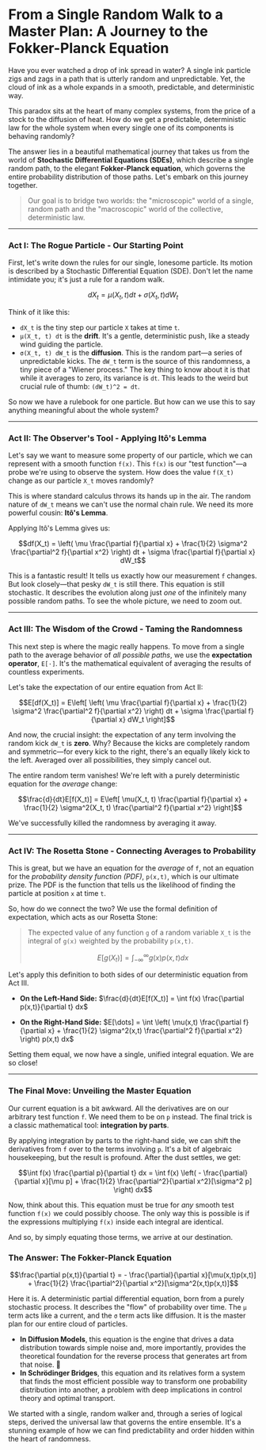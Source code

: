 # From a Single Random Walk to a Master Plan: A Journey to the Fokker-Planck Equation

Have you ever watched a drop of ink spread in water? A single ink particle zigs and zags in a path that is utterly random and unpredictable. Yet, the cloud of ink as a whole expands in a smooth, predictable, and deterministic way.

This paradox sits at the heart of many complex systems, from the price of a stock to the diffusion of heat. How do we get a predictable, deterministic law for the whole system when every single one of its components is behaving randomly?

The answer lies in a beautiful mathematical journey that takes us from the world of **Stochastic Differential Equations (SDEs)**, which describe a single random path, to the elegant **Fokker-Planck equation**, which governs the entire probability distribution of those paths. Let's embark on this journey together.

> Our goal is to bridge two worlds: the "microscopic" world of a single, random path and the "macroscopic" world of the collective, deterministic law.

***

### Act I: The Rogue Particle - Our Starting Point

First, let's write down the rules for our single, lonesome particle. Its motion is described by a Stochastic Differential Equation (SDE). Don't let the name intimidate you; it's just a rule for a random walk.

$$dX_t = \mu(X_t, t) dt + \sigma(X_t, t) dW_t$$

Think of it like this:
*   `dX_t` is the tiny step our particle `X` takes at time `t`.
*   `μ(X_t, t) dt` is the **drift**. It's a gentle, deterministic push, like a steady wind guiding the particle.
*   `σ(X_t, t) dW_t` is the **diffusion**. This is the random part—a series of unpredictable kicks. The `dW_t` term is the source of this randomness, a tiny piece of a "Wiener process." The key thing to know about it is that while it averages to zero, its variance is `dt`. This leads to the weird but crucial rule of thumb: `(dW_t)^2 = dt`.

So now we have a rulebook for one particle. But how can we use this to say anything meaningful about the whole system?

***

### Act II: The Observer's Tool - Applying Itô's Lemma

Let's say we want to measure some property of our particle, which we can represent with a smooth function `f(x)`. This `f(x)` is our "test function"—a probe we're using to observe the system. How does the value `f(X_t)` change as our particle `X_t` moves randomly?

This is where standard calculus throws its hands up in the air. The random nature of `dW_t` means we can't use the normal chain rule. We need its more powerful cousin: **Itô's Lemma**.

Applying Itô's Lemma gives us:

$$df(X_t) = \left( \mu \frac{\partial f}{\partial x} + \frac{1}{2} \sigma^2 \frac{\partial^2 f}{\partial x^2} \right) dt + \sigma \frac{\partial f}{\partial x} dW_t$$

This is a fantastic result! It tells us exactly how our measurement `f` changes. But look closely—that pesky `dW_t` is still there. This equation is still stochastic. It describes the evolution along just *one* of the infinitely many possible random paths. To see the whole picture, we need to zoom out.

***

### Act III: The Wisdom of the Crowd - Taming the Randomness

This next step is where the magic really happens. To move from a single path to the average behavior of *all possible paths*, we use the **expectation operator**, `E[·]`. It's the mathematical equivalent of averaging the results of countless experiments.

Let's take the expectation of our entire equation from Act II:

$$E[df(X_t)] = E\left[ \left( \mu \frac{\partial f}{\partial x} + \frac{1}{2} \sigma^2 \frac{\partial^2 f}{\partial x^2} \right) dt + \sigma \frac{\partial f}{\partial x} dW_t \right]$$

And now, the crucial insight: the expectation of any term involving the random kick `dW_t` is **zero**. Why? Because the kicks are completely random and symmetric—for every kick to the right, there's an equally likely kick to the left. Averaged over all possibilities, they simply cancel out.

The entire random term vanishes! We're left with a purely deterministic equation for the *average* change:

$$\frac{d}{dt}E[f(X_t)] = E\left[ \mu(X_t, t) \frac{\partial f}{\partial x} + \frac{1}{2} \sigma^2(X_t, t) \frac{\partial^2 f}{\partial x^2} \right]$$

We've successfully killed the randomness by averaging it away.

***

### Act IV: The Rosetta Stone - Connecting Averages to Probability

This is great, but we have an equation for the *average* of `f`, not an equation for the *probability density function (PDF)*, `p(x,t)`, which is our ultimate prize. The PDF is the function that tells us the likelihood of finding the particle at position `x` at time `t`.

So, how do we connect the two? We use the formal definition of expectation, which acts as our Rosetta Stone:

> The expected value of any function `g` of a random variable `X_t` is the integral of `g(x)` weighted by the probability `p(x,t)`.
>
> $$E[g(X_t)] = \int_{-\infty}^{\infty} g(x) p(x,t) dx$$

Let's apply this definition to both sides of our deterministic equation from Act III.

*   **On the Left-Hand Side:**
    $\frac{d}{dt}E[f(X_t)] = \int f(x) \frac{\partial p(x,t)}{\partial t} dx$

*   **On the Right-Hand Side:**
    $E[\dots] = \int \left( \mu(x,t) \frac{\partial f}{\partial x} + \frac{1}{2} \sigma^2(x,t) \frac{\partial^2 f}{\partial x^2} \right) p(x,t) dx$

Setting them equal, we now have a single, unified integral equation. We are so close!

***

### The Final Move: Unveiling the Master Equation

Our current equation is a bit awkward. All the derivatives are on our arbitrary test function `f`. We need them to be on `p` instead. The final trick is a classic mathematical tool: **integration by parts**.

By applying integration by parts to the right-hand side, we can shift the derivatives from `f` over to the terms involving `p`. It's a bit of algebraic housekeeping, but the result is profound. After the dust settles, we get:

$$\int f(x) \frac{\partial p}{\partial t} dx = \int f(x) \left( - \frac{\partial}{\partial x}[\mu p] + \frac{1}{2} \frac{\partial^2}{\partial x^2}[\sigma^2 p] \right) dx$$

Now, think about this. This equation must be true for *any* smooth test function `f(x)` we could possibly choose. The only way this is possible is if the expressions multiplying `f(x)` inside each integral are identical.

And so, by simply equating those terms, we arrive at our destination.

### The Answer: The Fokker-Planck Equation

$$\frac{\partial p(x,t)}{\partial t} = - \frac{\partial}{\partial x}[\mu(x,t)p(x,t)] + \frac{1}{2} \frac{\partial^2}{\partial x^2}[\sigma^2(x,t)p(x,t)]$$

Here it is. A deterministic partial differential equation, born from a purely stochastic process. It describes the "flow" of probability over time. The `μ` term acts like a current, and the `σ` term acts like diffusion. It is the master plan for our entire cloud of particles.

*   **In Diffusion Models**, this equation is the engine that drives a data distribution towards simple noise and, more importantly, provides the theoretical foundation for the reverse process that generates art from that noise. 🎨
*   **In Schrödinger Bridges**, this equation and its relatives form a system that finds the most efficient possible way to transform one probability distribution into another, a problem with deep implications in control theory and optimal transport.

We started with a single, random walker and, through a series of logical steps, derived the universal law that governs the entire ensemble. It's a stunning example of how we can find predictability and order hidden within the heart of randomness.